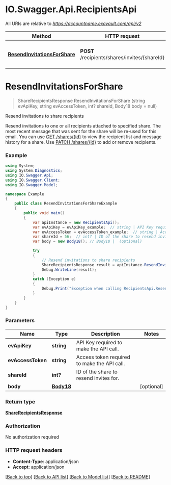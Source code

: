 # IO.Swagger.Api.RecipientsApi

All URIs are relative to *https://accountname.exavault.com/api/v2*

Method | HTTP request | Description
------------- | ------------- | -------------
[**ResendInvitationsForShare**](RecipientsApi.md#resendinvitationsforshare) | **POST** /recipients/shares/invites/{shareId} | Resend invitations to share recipients

<a name="resendinvitationsforshare"></a>
# **ResendInvitationsForShare**
> ShareRecipientsResponse ResendInvitationsForShare (string evApiKey, string evAccessToken, int? shareId, Body18 body = null)

Resend invitations to share recipients

Resend invitations to one or all recipients attached to specified share. The most recent message that was sent for the share will be re-used for this email.  You can use [GET /shares/{id}](#operation/getShareById) to view the recipient list and message history for a share. Use [PATCH /shares/{id}](#operation/updateShareById) to add or remove recipients.

### Example
```csharp
using System;
using System.Diagnostics;
using IO.Swagger.Api;
using IO.Swagger.Client;
using IO.Swagger.Model;

namespace Example
{
    public class ResendInvitationsForShareExample
    {
        public void main()
        {
            var apiInstance = new RecipientsApi();
            var evApiKey = evApiKey_example;  // string | API Key required to make the API call.
            var evAccessToken = evAccessToken_example;  // string | Access token required to make the API call.
            var shareId = 56;  // int? | ID of the share to resend invites for.
            var body = new Body18(); // Body18 |  (optional) 

            try
            {
                // Resend invitations to share recipients
                ShareRecipientsResponse result = apiInstance.ResendInvitationsForShare(evApiKey, evAccessToken, shareId, body);
                Debug.WriteLine(result);
            }
            catch (Exception e)
            {
                Debug.Print("Exception when calling RecipientsApi.ResendInvitationsForShare: " + e.Message );
            }
        }
    }
}
```

### Parameters

Name | Type | Description  | Notes
------------- | ------------- | ------------- | -------------
 **evApiKey** | **string**| API Key required to make the API call. | 
 **evAccessToken** | **string**| Access token required to make the API call. | 
 **shareId** | **int?**| ID of the share to resend invites for. | 
 **body** | [**Body18**](Body18.md)|  | [optional] 

### Return type

[**ShareRecipientsResponse**](ShareRecipientsResponse.md)

### Authorization

No authorization required

### HTTP request headers

 - **Content-Type**: application/json
 - **Accept**: application/json

[[Back to top]](#) [[Back to API list]](../README.md#documentation-for-api-endpoints) [[Back to Model list]](../README.md#documentation-for-models) [[Back to README]](../README.md)
